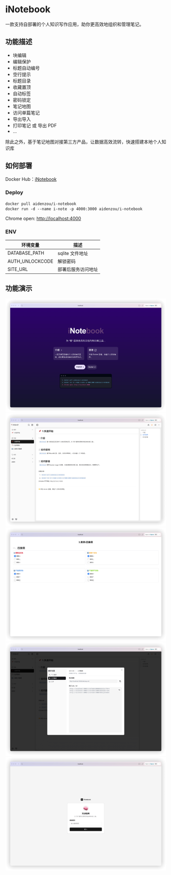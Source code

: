 # iNotebook

一款支持自部署的个人知识写作应用，助你更高效地组织和管理笔记。

## 功能描述

- 块编辑
- 编辑保护
- 标题自动编号
- 空行提示
- 标题目录
- 收藏置顶
- 自动标签
- 密码锁定
- 笔记地图
- 访问单篇笔记
- 导出导入
- 打印笔记 或 导出 PDF
- ...

除此之外，基于笔记地图对接第三方产品，让数据高效流转，快速搭建本地个人知识库

## 如何部署

Docker Hub：[iNotebook](https://hub.docker.com/r/aidenzou/i-notebook)

### Deploy

```shell
docker pull aidenzou/i-notebook
docker run -d --name i-note -p 4000:3000 aidenzou/i-notebook
```

Chrome open: [http://localhost:4000⁠](http://localhost:4000⁠)

### ENV

| 环境变量 | 描述 |
| ---- | ---- |
| DATABASE_PATH | sqlite 文件地址 |
| AUTH_UNLOCKCODE | 解锁密码 |
| SITE_URL | 部署后服务访问地址 |

## 功能演示

![iNotebook](public/1.png)
![iNotebook](public/2.png)
![iNotebook](public/3.png)
![iNotebook](public/11.png)
![iNotebook](public/12.png)
